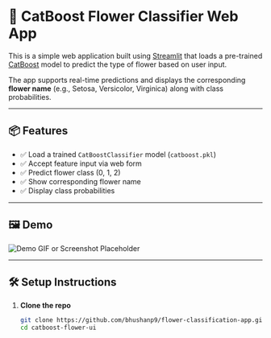 # 🌸 CatBoost Flower Classifier Web App

This is a simple web application built using [Streamlit](https://streamlit.io/) that loads a pre-trained [CatBoost](https://catboost.ai/) model to predict the type of flower based on user input.

The app supports real-time predictions and displays the corresponding **flower name** (e.g., Setosa, Versicolor, Virginica) along with class probabilities.

---

## 📦 Features

- ✅ Load a trained `CatBoostClassifier` model (`catboost.pkl`)
- ✅ Accept feature input via web form
- ✅ Predict flower class (0, 1, 2)
- ✅ Show corresponding flower name
- ✅ Display class probabilities

---

## 🖼️ Demo

![Demo GIF or Screenshot Placeholder](demo.gif)

---

## 🛠️ Setup Instructions

1. **Clone the repo**
   ```bash
   git clone https://github.com/bhushanp9/flower-classification-app.git
   cd catboost-flower-ui

